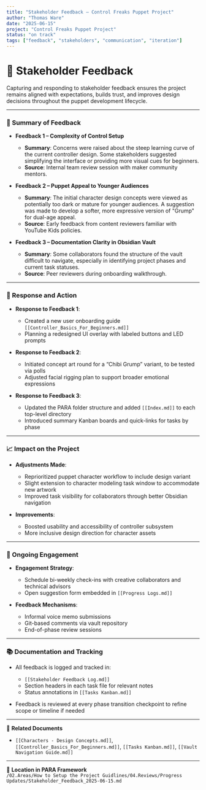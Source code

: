 ```yaml
---
title: "Stakeholder Feedback – Control Freaks Puppet Project"
author: "Thomas Ware"
date: "2025-06-15"
project: "Control Freaks Puppet Project"
status: "on track"
tags: ["feedback", "stakeholders", "communication", "iteration"]
---
```


# 💬 Stakeholder Feedback

Capturing and responding to stakeholder feedback ensures the project remains aligned with expectations, builds trust, and improves design decisions throughout the puppet development lifecycle.

---

### 🧾 Summary of Feedback

- **Feedback 1 – Complexity of Control Setup**  
  - **Summary**: Concerns were raised about the steep learning curve of the current controller design. Some stakeholders suggested simplifying the interface or providing more visual cues for beginners.  
  - **Source**: Internal team review session with maker community mentors.

- **Feedback 2 – Puppet Appeal to Younger Audiences**  
  - **Summary**: The initial character design concepts were viewed as potentially too dark or mature for younger audiences. A suggestion was made to develop a softer, more expressive version of "Grump" for dual-age appeal.  
  - **Source**: Early feedback from content reviewers familiar with YouTube Kids policies.

- **Feedback 3 – Documentation Clarity in Obsidian Vault**  
  - **Summary**: Some collaborators found the structure of the vault difficult to navigate, especially in identifying project phases and current task statuses.  
  - **Source**: Peer reviewers during onboarding walkthrough.

---

### 🔧 Response and Action

- **Response to Feedback 1**:
  - Created a new user onboarding guide `[[Controller_Basics_For_Beginners.md]]`
  - Planning a redesigned UI overlay with labeled buttons and LED prompts

- **Response to Feedback 2**:
  - Initiated concept art round for a “Chibi Grump” variant, to be tested via polls
  - Adjusted facial rigging plan to support broader emotional expressions

- **Response to Feedback 3**:
  - Updated the PARA folder structure and added `[[Index.md]]` to each top-level directory
  - Introduced summary Kanban boards and quick-links for tasks by phase

---

### 📈 Impact on the Project

- **Adjustments Made**:
  - Reprioritized puppet character workflow to include design variant
  - Slight extension to character modeling task window to accommodate new artwork
  - Improved task visibility for collaborators through better Obsidian navigation

- **Improvements**:
  - Boosted usability and accessibility of controller subsystem
  - More inclusive design direction for character assets

---

### 🔁 Ongoing Engagement

- **Engagement Strategy**:
  - Schedule bi-weekly check-ins with creative collaborators and technical advisors
  - Open suggestion form embedded in `[[Progress Logs.md]]`

- **Feedback Mechanisms**:
  - Informal voice memo submissions
  - Git-based comments via vault repository
  - End-of-phase review sessions

---

### 📚 Documentation and Tracking

- All feedback is logged and tracked in:
  - `[[Stakeholder Feedback Log.md]]`
  - Section headers in each task file for relevant notes
  - Status annotations in `[[Tasks Kanban.md]]`

- Feedback is reviewed at every phase transition checkpoint to refine scope or timeline if needed

---

📎 **Related Documents**  
- `[[Characters - Design Concepts.md]]`, `[[Controller_Basics_For_Beginners.md]]`, `[[Tasks Kanban.md]]`, `[[Vault Navigation Guide.md]]`

---

📁 **Location in PARA Framework**  
`/02.Areas/How to Setup the Project Guidlines/04.Reviews/Progress Updates/Stakeholder_Feedback_2025-06-15.md`

